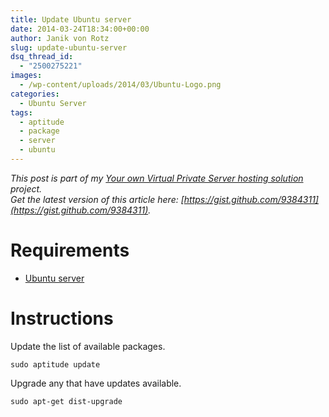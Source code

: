 ```yaml
---
title: Update Ubuntu server
date: 2014-03-24T18:34:00+00:00
author: Janik von Rotz
slug: update-ubuntu-server
dsq_thread_id:
  - "2500275221"
images:
  - /wp-content/uploads/2014/03/Ubuntu-Logo.png
categories:
  - Ubuntu Server
tags:
  - aptitude
  - package
  - server
  - ubuntu
---
```

*This post is part of my [Your own Virtual Private Server hosting solution](https://janikvonrotz.ch/your-own-virtual-private-server-hosting-solution/) project.*  
*Get the latest version of this article here: [https://gist.github.com/9384311](https://gist.github.com/9384311).* 

# Requirements

* [Ubuntu server](https://janikvonrotz.ch/2014/03/13/deploy-ubuntu-server/)
<!--more-->
# Instructions

Update the list of available packages.

    sudo aptitude update
    
Upgrade any that have updates available.

    sudo apt-get dist-upgrade